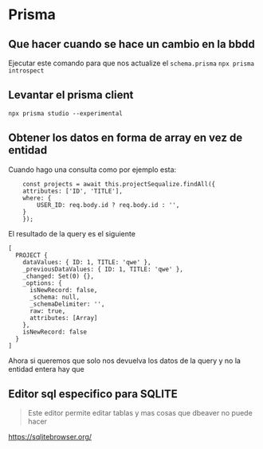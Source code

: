 # Prisma

## Que hacer cuando se hace un cambio en la bbdd

Ejecutar este comando para que nos actualize el `schema.prisma`
`npx prisma introspect`

## Levantar el prisma client

`npx prisma studio --experimental`

## Obtener los datos en forma de array en vez de entidad

Cuando hago una consulta como por ejemplo esta:

```
    const projects = await this.projectSequalize.findAll({
    attributes: ['ID', 'TITLE'],
    where: {
        USER_ID: req.body.id ? req.body.id : '',
    }
    });
```

El resultado de la query es el siguiente

```
[
  PROJECT {
    dataValues: { ID: 1, TITLE: 'qwe' },
    _previousDataValues: { ID: 1, TITLE: 'qwe' },
    _changed: Set(0) {},
    _options: {
      isNewRecord: false,
      _schema: null,
      _schemaDelimiter: '',
      raw: true,
      attributes: [Array]
    },
    isNewRecord: false
  }
]
```

Ahora si queremos que solo nos devuelva los datos de la query y no la entidad entera hay que

## Editor sql especifico para SQLITE

> Este editor permite editar tablas y mas cosas que dbeaver no puede hacer

https://sqlitebrowser.org/
